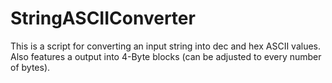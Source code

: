 # StringASCIIConverter
This is a script for converting an input string into dec and hex ASCII values. Also features a output into 4-Byte blocks (can be adjusted to every number of bytes).

